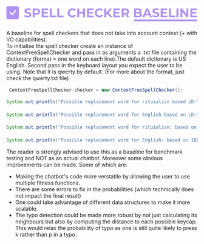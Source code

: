 ![spell checker baseline logo](spell-checker-baseline-logo.png)</br>
-----------------------
A baseline for spell checkers that does not take into account context (+ with I/O capabilities).</br>
To initialise the spell checker create an instance of ContextFreeSpellChecker and pass in as arguments a .txt file containing the dictionary (format = one word on each line).The default dictionary is US English. Second pass in the keyboard layout you expect the user to be using. Note that it is qwerty by default. (For more about the format, just check the qwerty.txt file)</br>
```java
 ContextFreeSpellChecker checker = new ContextFreeSpellChecker();
```

```java
System.out.println("Possible replacement word for rituialisn based LD:\n" + checker.LDCheck("rituialisn"));

System.out.println("Possible replacement word for English based on LD:\n" + checker.LDCheck("English"));

System.out.println("Possible replacement word for rituialisn: based on IBD\n" + checker.IndexBasedCheck("rituialisn"));

System.out.println("Possible replacement word for English: based on IBD\n" + checker.IndexBasedCheck("English"));
```
The reader is strongly advised to use this as a baseline for benchmark testing and NOT as an actual chatbot.
Moreover some obvious improvements can be made. Some of which are:
- Making the chatbot's code more verstatile by allowing the user to use multiple fitness functions.
- There are some errors to fix in the probabilities (which technically does not impact the final result)
- One could take advantage of different data structures to make it more scalable.
- The typo detection could be made more robust by not just calculating its neighbours but also by computing the distance to each possible keycap. This would relax the probability of typo as one is still quite likely to press k rather than p in a typo.



        
